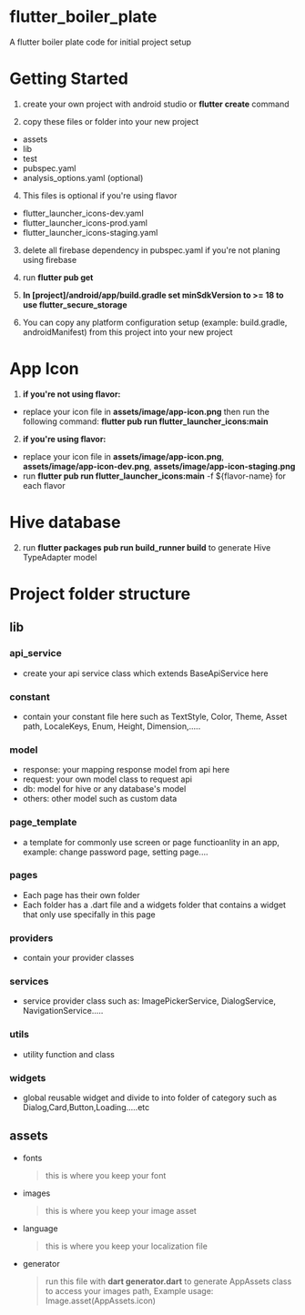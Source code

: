 # flutter_boiler_plate

A flutter boiler plate code for initial project setup

# Getting Started

1. create your own project with android studio or **flutter create** command

2. copy these files or folder into your new project

- assets
- lib
- test
- pubspec.yaml
- analysis_options.yaml (optional)

4. This files is optional if you're using flavor

- flutter_launcher_icons-dev.yaml
- flutter_launcher_icons-prod.yaml
- flutter_launcher_icons-staging.yaml

3. delete all firebase dependency in pubspec.yaml if you're not planing using firebase

4. run **flutter pub get**
5. **In [project]/android/app/build.gradle set minSdkVersion to >= 18 to use flutter_secure_storage**
6. You can copy any platform configuration setup (example: build.gradle, androidManifest) from this project into your new project

# App Icon

1. **if you're not using flavor:**

- replace your icon file in **assets/image/app-icon.png** then run the following command: **flutter pub run flutter_launcher_icons:main**

2. **if you're using flavor:**

- replace your icon file in **assets/image/app-icon.png**, **assets/image/app-icon-dev.png**, **assets/image/app-icon-staging.png**
- run **flutter pub run flutter_launcher_icons:main** -f ${flavor-name} for each flavor

# Hive database

2. run **flutter packages pub run build_runner build** to generate Hive TypeAdapter model

# Project folder structure

## lib

### api_service

- create your api service class which extends BaseApiService here

### constant

- contain your constant file here such as TextStyle, Color, Theme, Asset path, LocaleKeys, Enum, Height, Dimension,.....

### model

- response: your mapping response model from api here
- request: your own model class to request api
- db: model for hive or any database's model
- others: other model such as custom data

### page_template

- a template for commonly use screen or page functioanlity in an app, example: change password page, setting page....

### pages

- Each page has their own folder
- Each folder has a .dart file and a widgets folder that contains a widget that only use specifally in this page

### providers

- contain your provider classes

### services

- service provider class such as: ImagePickerService, DialogService, NavigationService.....

### utils

- utility function and class

### widgets

- global reusable widget and divide to into folder of category such as Dialog,Card,Button,Loading.....etc

## assets

- fonts
  > this is where you keep your font
- images

  > this is where you keep your image asset

- language

  > this is where you keep your localization file

- generator
  > run this file with **dart generator.dart** to generate AppAssets class to access your images path, Example usage: Image.asset(AppAssets.icon)
